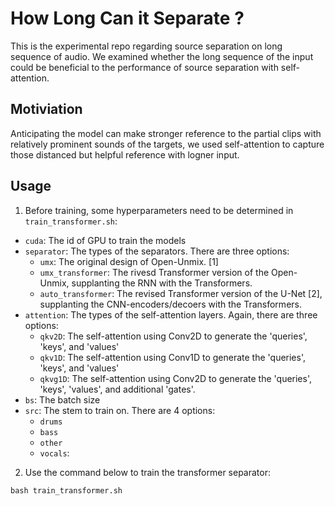 # How Long Can it Separate ?
This is the experimental repo regarding source separation on long sequence of audio. We examined whether the long sequence of the input could be beneficial to the performance of source separation with self-attention.

## Motiviation
Anticipating the model can make stronger reference to the partial clips with relatively prominent sounds of the targets, we used self-attention to capture those distanced but helpful reference with logner input.
## Usage
1. Before training, some hyperparameters need to be determined in `train_transformer.sh`:
- `cuda`: The id of GPU to train the models
- `separator`: The types of the separators. There are three options:
    - `umx`: The original design of Open-Unmix. [1]
    - `umx_transformer`: The rivesd Transformer version of the Open-Unmix, supplanting the RNN with the Transformers.
    - `auto_transformer`: The revised Transformer version of the U-Net [2], supplanting the CNN-encoders/decoers with the Transformers.
- `attention`: The types of the self-attention layers. Again, there are three options:
    - `qkv2D`: The self-attention using Conv2D to generate the 'queries', 'keys', and 'values'
    - `qkv1D`: The self-attention using Conv1D to generate the 'queries', 'keys', and 'values'
    - `qkvg1D`: The self-attention using Conv2D to generate the 'queries', 'keys', 'values', and additional 'gates'.
- `bs`: The batch size
- `src`: The stem to train on. There are 4 options:
    - `drums`
    - `bass`
    - `other`
    - `vocals`:
2. Use the command below to train the transformer separator:
```
bash train_transformer.sh
```
